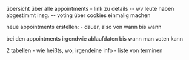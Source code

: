übersicht über alle appointments
    - link zu details
        -- wv leute haben abgestimmt insg.
        -- voting über cookies einmalig machen

neue appointments erstellen: 
    - dauer, also von wann bis wann

bei den appointments irgendwie ablaufdaten bis wann man voten kann

2 tabellen
    - wie heißts, wo, irgendeine info
    - liste von terminen
